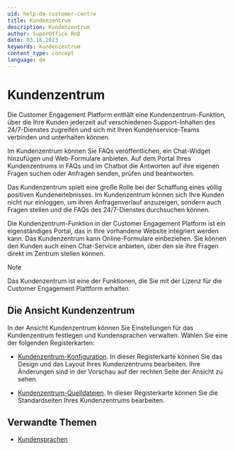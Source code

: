```yaml
---
uid: help-de-customer-centre
title: Kundenzentrum
description: Kundenzentrum
author: SuperOffice RnD
date: 03.16.2023
keywords: Kundenzentrum
content_type: concept
language: de
---
```


# Kundenzentrum

Die Customer Engagement Platform enthält eine Kundenzentrum-Funktion, über die Ihre Kunden jederzeit auf verschiedenen Support-Inhalten des 24/7-Dienstes zugreifen und sich mit Ihren Kundenservice-Teams verbinden und unterhalten können.

Im Kundenzentrum können Sie FAQs veröffentlichen, ein Chat-Widget hinzufügen und Web-Formulare anbieten. Auf dem Portal Ihres Kundenzentrums in FAQs und im Chatbot die Antworten auf ihre eigenen Fragen suchen oder Anfragen senden, prüfen und beantworten.

Das Kundenzentrum spielt eine große Rolle bei der Schaffung eines völlig positiven Kundenerlebnisses. Im Kundenzentrum können sich Ihre Kunden nicht nur einloggen, um ihren Anfragenverlauf anzuzeigen, sondern auch Fragen stellen und die FAQs des 24/7-Dienstes durchsuchen können.

Die Kundenzentrum-Funktion in der Customer Engagement Platform ist ein eigenständiges Portal, das in Ihre vorhandene Website integriert werden kann. Das Kundenzentrum kann Online-Formulare einbeziehen. Sie können den Kunden auch einen Chat-Service anbieten, über den sie ihre Fragen direkt im Zentrum stellen können.

> [!NOTE]
> Das Kundenzentrum ist eine der Funktionen, die Sie mit der Lizenz für die Customer Engagement Plattform erhalten.

## Die Ansicht Kundenzentrum

In der Ansicht Kundenzentrum können Sie Einstellungen für das Kundenzentrum festlegen und Kundensprachen verwalten. Wählen Sie eine der folgenden Registerkarten:

* [Kundenzentrum-Konfiguration][2]. In dieser Registerkarte können Sie das Design und das Layout Ihres Kundenzentrums bearbeiten. Ihre Änderungen sind in der Vorschau auf der rechten Seite der Ansicht zu sehen.

* [Kundenzentrum-Quelldateien][3]. In dieser Registerkarte können Sie die Standardseiten Ihres Kundenzentrums bearbeiten.

## Verwandte Themen

* [Kundensprachen][1]

<!-- Referenced links -->
[1]: ../../admin/options/learn/custlang/index.md
[2]: config.md
[3]: edit.md

<!-- Referenced images -->
